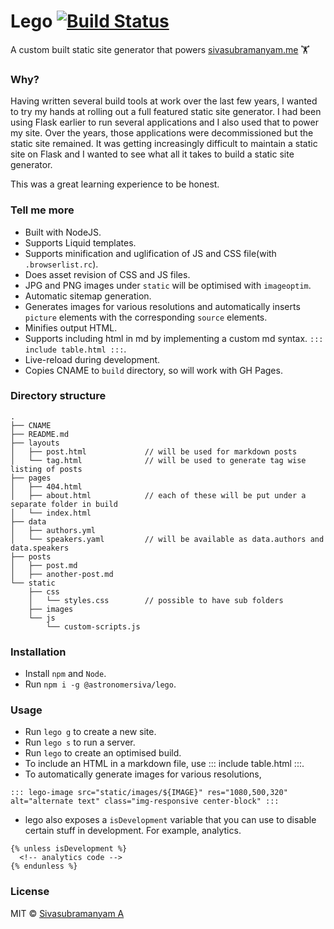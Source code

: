 # Lego [![Build Status](https://travis-ci.org/astronomersiva/lego.svg?branch=master)](https://travis-ci.org/astronomersiva/lego)

A custom built static site generator that powers [sivasubramanyam.me](https://sivasubramanyam.me) 🏋️‍

### Why?

Having written several build tools at work over the last few years, I wanted to try my hands at
rolling out a full featured static site generator. I had been using Flask earlier to run several
applications and I also used that to power my site. Over the years, those applications were
decommissioned but the static site remained. It was getting increasingly difficult to maintain
a static site on Flask and I wanted to see what all it takes to build a static site generator.

This was a great learning experience to be honest.

### Tell me more

* Built with NodeJS.
* Supports Liquid templates.
* Supports minification and uglification of JS and CSS file(with `.browserlist.rc`).
* Does asset revision of CSS and JS files.
* JPG and PNG images under `static` will be optimised with `imageoptim`.
* Automatic sitemap generation.
* Generates images for various resolutions and automatically inserts `picture` elements with the corresponding `source` elements.
* Minifies output HTML.
* Supports including html in md by implementing a custom md syntax. `::: include table.html :::`.
* Live-reload during development.
* Copies CNAME to `build` directory, so will work with GH Pages.

### Directory structure

```
.
├── CNAME
├── README.md
├── layouts
│   ├── post.html             // will be used for markdown posts
│   └── tag.html              // will be used to generate tag wise listing of posts
├── pages
│   ├── 404.html
│   ├── about.html            // each of these will be put under a separate folder in build
│   └── index.html
├── data
│   ├── authors.yml
│   └── speakers.yaml         // will be available as data.authors and data.speakers
├── posts
│   ├── post.md
│   ├── another-post.md
└── static
    ├── css
    │   └── styles.css        // possible to have sub folders
    ├── images
    └── js
        └── custom-scripts.js
```

### Installation

* Install `npm` and `Node`.
* Run `npm i -g @astronomersiva/lego`.

### Usage

* Run `lego g` to create a new site.
* Run `lego s` to run a server.
* Run `lego` to create an optimised build.
* To include an HTML in a markdown file, use ::: include table.html :::.
* To automatically generate images for various resolutions,
```
::: lego-image src="static/images/${IMAGE}" res="1080,500,320" alt="alternate text" class="img-responsive center-block" :::
```
* lego also exposes a `isDevelopment` variable that you can use to disable certain stuff in development. For example, analytics.

```
{% unless isDevelopment %}
  <!-- analytics code -->
{% endunless %}
```

### License

MIT © [Sivasubramanyam A](https://sivasubramanyam.me/)
